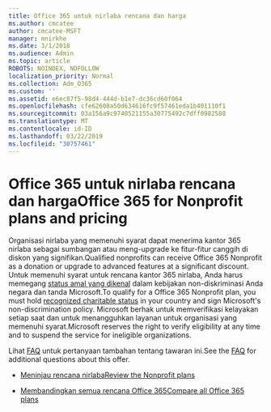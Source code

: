 ```yaml
---
title: Office 365 untuk nirlaba rencana dan harga
ms.author: cmcatee
author: cmcatee-MSFT
manager: mnirkhe
ms.date: 3/1/2018
ms.audience: Admin
ms.topic: article
ROBOTS: NOINDEX, NOFOLLOW
localization_priority: Normal
ms.collection: Adm_O365
ms.custom: ''
ms.assetid: e6ec87f5-98d4-444d-b1e7-dc36cd60f064
ms.openlocfilehash: cfe62608a50d634616fc9f57461eda1b401110f1
ms.sourcegitcommit: 03a156a9c9740521155a30775492c7dff0982588
ms.translationtype: MT
ms.contentlocale: id-ID
ms.lasthandoff: 03/22/2019
ms.locfileid: "30757461"
---
```

# <a name="office-365-for-nonprofit-plans-and-pricing"></a><span data-ttu-id="1fc9b-102">Office 365 untuk nirlaba rencana dan harga</span><span class="sxs-lookup"><span data-stu-id="1fc9b-102">Office 365 for Nonprofit plans and pricing</span></span>

<span data-ttu-id="1fc9b-103">Organisasi nirlaba yang memenuhi syarat dapat menerima kantor 365 nirlaba sebagai sumbangan atau meng-upgrade ke fitur-fitur canggih di diskon yang signifikan.</span><span class="sxs-lookup"><span data-stu-id="1fc9b-103">Qualified nonprofits can receive Office 365 Nonprofit as a donation or upgrade to advanced features at a significant discount.</span></span> <span data-ttu-id="1fc9b-104">Untuk memenuhi syarat untuk rencana kantor 365 nirlaba, Anda harus memegang [status amal yang dikenal](https://go.microsoft.com/fwlink/p/?LinkID=330253) dalam kebijakan non-diskriminasi Anda negara dan tanda Microsoft.</span><span class="sxs-lookup"><span data-stu-id="1fc9b-104">To qualify for a Office 365 Nonprofit plan, you must hold [recognized charitable status](https://go.microsoft.com/fwlink/p/?LinkID=330253) in your country and sign Microsoft's non-discrimination policy.</span></span> <span data-ttu-id="1fc9b-105">Microsoft berhak untuk memverifikasi kelayakan setiap saat dan untuk menangguhkan layanan untuk organisasi yang memenuhi syarat.</span><span class="sxs-lookup"><span data-stu-id="1fc9b-105">Microsoft reserves the right to verify eligibility at any time and to suspend the service for ineligible organizations.</span></span> 
  
<span data-ttu-id="1fc9b-106">Lihat [FAQ](https://products.office.com/nonprofit/office-365-nonprofit) untuk pertanyaan tambahan tentang tawaran ini.</span><span class="sxs-lookup"><span data-stu-id="1fc9b-106">See the [FAQ](https://products.office.com/nonprofit/office-365-nonprofit) for additional questions about this offer.</span></span> 
  
- [<span data-ttu-id="1fc9b-107">Meninjau rencana nirlaba</span><span class="sxs-lookup"><span data-stu-id="1fc9b-107">Review the Nonprofit plans</span></span>](https://products.office.com/nonprofit/office-365-nonprofit-plans-and-pricing?tab=1)
    
- [<span data-ttu-id="1fc9b-108">Membandingkan semua rencana Office 365</span><span class="sxs-lookup"><span data-stu-id="1fc9b-108">Compare all Office 365 plans</span></span>](https://products.office.com/business/compare-more-office-365-for-business-plans)
    

